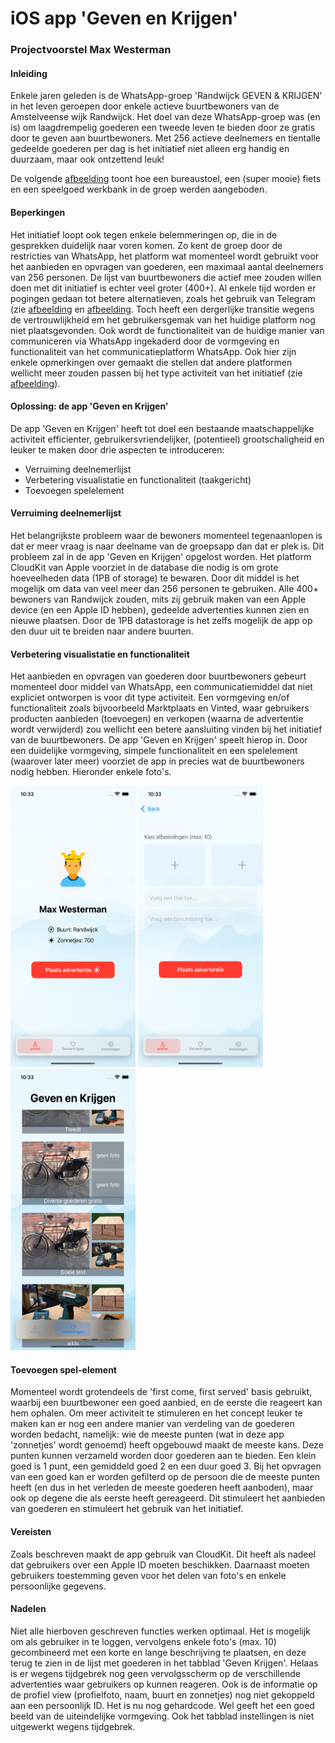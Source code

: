 # iOS app 'Geven en Krijgen'

### Projectvoorstel Max Westerman

#### Inleiding
Enkele jaren geleden is de WhatsApp-groep 'Randwijck GEVEN & KRIJGEN' in het leven geroepen door 
enkele actieve buurtbewoners van de Amstelveense wijk Randwijck. Het doel van deze WhatsApp-groep was (en is) 
om laagdrempelig goederen een tweede leven te bieden door ze gratis door te geven aan buurtbewoners.
Met 256 actieve deelnemers en tientalle gedeelde goederen per dag is het initiatief niet alleen erg handig en duurzaam, maar ook ontzettend leuk!

De volgende [afbeelding](/doc/Foto1-whatsapp.jpeg) toont hoe een bureaustoel, een (super mooie) fiets en een speelgoed werkbank in de groep werden aangeboden.

#### Beperkingen
Het initiatief loopt ook tegen enkele belemmeringen op, die in de gesprekken duidelijk naar voren komen. 
Zo kent de groep door de restricties van WhatsApp, het platform wat momenteel wordt gebruikt voor het aanbieden en opvragen van goederen, 
een maximaal aantal deelnemers van 256 personen. De lijst van buurtbewoners die actief mee zouden willen doen met dit initiatief is echter veel groter (400+).
Al enkele tijd worden er pogingen gedaan tot betere alternatieven, zoals het gebruik van Telegram (zie [afbeelding](/doc/Foto3-whatsapp.jpeg) en [afbeelding](/doc/Foto4-whatsapp.jpeg). Toch heeft een dergerlijke transitie wegens de vertrouwlijkheid em het gebruikersgemak van het huidige platform nog niet plaatsgevonden.
Ook wordt de functionaliteit van de huidige manier van communiceren via WhatsApp ingekaderd door de vormgeving en functionaliteit van het communicatieplatform WhatsApp. Ook hier zijn enkele opmerkingen over gemaakt die stellen dat andere platformen wellicht meer zouden passen bij het type activiteit van het initiatief (zie [afbeelding](/doc/Foto2-whatsapp.jpeg)).

#### Oplossing: de app 'Geven en Krijgen'
De app 'Geven en Krijgen' heeft tot doel een bestaande maatschappelijke activiteit efficienter, gebruikersvriendelijker, (potentieel) grootschaligheid en leuker te maken door drie aspecten te introduceren:
- Verruiming deelnemerlijst
- Verbetering visualistatie en functionaliteit (taakgericht)
- Toevoegen spelelement

#### Verruiming deelnemerlijst
Het belangrijkste probleem waar de bewoners momenteel tegenaanlopen is dat er meer vraag is naar deelname van de groepsapp dan dat er plek is.
Dit probleem zal in de app 'Geven en Krijgen' opgelost worden. Het platform CloudKit van Apple voorziet in de database die nodig is 
om grote hoeveelheden data (1PB of storage) te bewaren. Door dit middel is het mogelijk om data van veel meer dan 256 personen te gebruiken.
Alle 400+ bewoners van Randwijck zouden, mits zij gebruik maken van een Apple device (en een Apple ID hebben), gedeelde advertenties kunnen zien en nieuwe plaatsen. 
Door de 1PB datastorage is het zelfs mogelijk de app op den duur uit te breiden naar andere buurten.

#### Verbetering visualistatie en functionaliteit
Het aanbieden en opvragen van goederen door buurtbewoners gebeurt momenteel door middel van WhatsApp, een communicatiemiddel dat niet expliciet 
ontworpen is voor dit type activiteit. Een vormgeving en/of functionaliteit zoals bijvoorbeeld Marktplaats en Vinted, waar gebruikers producten aanbieden (toevoegen) en verkopen (waarna de advertentie wordt verwijderd) zou wellicht een betere aansluiting vinden bij het initiatief van de buurtbewoners.
De app 'Geven en Krijgen' speelt hierop in. Door een duidelijke vormgeving, simpele functionaliteit en een spelelement (waarover later meer) voorziet de app in precies wat de buurtbewoners nodig hebben. Hieronder enkele foto's.

<p float="left">
<img src="https://github.com/minprog-platforms/project-maxwesterman/blob/main/doc/AfbeeldingApp1.png" data-canonical-src="https://gyazo.com/eb5c5741b6a9a16c692170a41a49c858.png" width="200" height="450" />

<img src="https://github.com/minprog-platforms/project-maxwesterman/blob/main/doc/AfbeeldingApp2.png" data-canonical-src="https://gyazo.com/eb5c5741b6a9a16c692170a41a49c858.png" width="200" height="450" />

<img src="https://github.com/minprog-platforms/project-maxwesterman/blob/main/doc/AfbeeldingApp3.png" data-canonical-src="https://gyazo.com/eb5c5741b6a9a16c692170a41a49c858.png" width="200" height="450" />
</p>

#### Toevoegen spel-element
Momenteel wordt grotendeels de 'first come, first served' basis gebruikt, waarbij een buurtbewoner een goed aanbied, en de eerste die reageert kan hem ophalen. Om meer activiteit te stimuleren en het concept leuker te maken kan er nog een andere manier van verdeling van de goederen worden bedacht, namelijk: wie de meeste punten (wat in deze app 'zonnetjes' wordt genoemd) heeft opgebouwd maakt de meeste kans. Deze punten kunnen verzameld worden door goederen aan te bieden. Een klein goed is 1 punt, een gemiddeld goed 2 en een duur goed 3. Bij het opvragen van een goed kan er worden gefilterd op de persoon die de meeste punten heeft (en dus in het verleden de meeste goederen heeft aanboden), maar ook op degene die als eerste heeft gereageerd. Dit stimuleert het aanbieden van goederen en stimuleert het gebruik van het initiatief.

#### Vereisten
Zoals beschreven maakt de app gebruik van CloudKit. Dit heeft als nadeel dat gebruikers over een Apple ID moeten beschikken.
Daarnaast moeten gebruikers toestemming geven voor het delen van foto's en enkele persoonlijke gegevens.

#### Nadelen 
Niet alle hierboven geschreven functies werken optimaal. Het is mogelijk om als gebruiker in te loggen, vervolgens enkele foto's (max. 10) gecombineerd met een korte en lange beschrijving te plaatsen, en deze terug te zien in de lijst met goederen in het tabblad 'Geven Krijgen'. Helaas is er wegens tijdgebrek nog geen vervolgsscherm op de verschillende advertenties waar gebruikers op kunnen reageren. Ook is de informatie op de profiel view (profielfoto, naam, buurt en zonnetjes) nog niet gekoppeld aan een persoonlijk ID. Het is nu nog gehardcode. Wel geeft het een goed beeld van de uiteindelijke vormgeving. Ook het tabblad instellingen is niet uitgewerkt wegens tijdgebrek.

